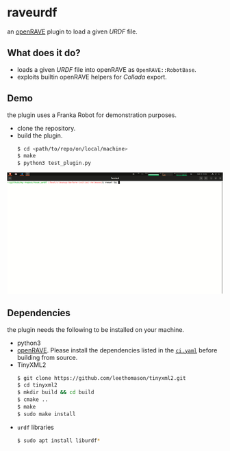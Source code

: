 # raveurdf

an [openRAVE](https://openrave.org/) plugin to load a given *URDF* file.

## What does it do?

- loads a given *URDF* file into openRAVE as `OpenRAVE::RobotBase`.
- exploits builtin openRAVE helpers for *Collada* export.

## Demo

the plugin uses a Franka Robot for demonstration purposes.

- clone the repository.
- build the plugin.
  ```bash
  $ cd <path/to/repo/on/local/machine>
  $ make
  $ python3 test_plugin.py
  ```

![](/assets/plugin_showcase.gif)

## Dependencies

the plugin needs the following to be installed on your machine.

- python3
- [openRAVE](https://github.com/Ahmed-M-Naguib/openrave/tree/agile-changes).
  Please install the dependencies listed in the [`ci.yaml`](https://github.com/Ahmed-M-Naguib/openrave/blob/agile-changes/.github/workflows/ci.yaml) before building from source.
- TinyXML2  
    ```bash
    $ git clone https://github.com/leethomason/tinyxml2.git
    $ cd tinyxml2
    $ mkdir build && cd build
    $ cmake ..
    $ make
    $ sudo make install
    ```
- `urdf` libraries
    ```bash
    $ sudo apt install liburdf*
    ```
